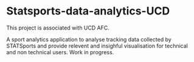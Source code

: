 # Statsports-data-analytics-UCD
This project is associated with UCD AFC.

A sport analytics application to analyse tracking data collected by STATSports and provide relevent and insighful visualisation for technical and non technical users. 
 Work in progress.
 
